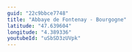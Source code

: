 ```yaml
---
guid: "22c9bbce7748"
title: "Abbaye de Fontenay - Bourgogne"
latitude: "47.639604"
longitude: "4.389336"
youtubeId: "uSbSD3zUVpk" 
---
```

